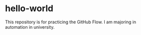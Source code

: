 # hello-world
This repository is for practicing the GitHub Flow.
I am majoring in automation in university.
